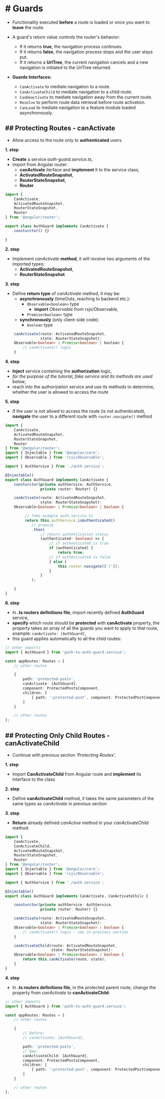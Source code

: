 # # Guards
- Functionality executed **before** a route is loaded or once you want to **leave** the route.

- A guard's return value controls the router's behavior:
  - If it returns **true**, the navigation process continues.
  - If it returns **false**, the navigation process stops and the user stays put.
  - If it returns a **UrlTree**, the current navigation cancels and a new navigation is initiated to the UrlTree returned.

- **Guards Interfaces:**
  - `CanActivate` to mediate navigation to a route.
  - `CanActivateChild` to mediate navigation to a child route.
  - `CanDeactivate` to mediate navigation away from the current route.
  - `Resolve` to perform route data retrieval before route activation.
  - `CanLoad` to mediate navigation to a feature module loaded asynchronously.

## ## Protecting Routes - canActivate
- Allow access to the route only to **authenticated** users.

**1. step**
- **Create** a service _auth-guard.service.ts_,
- import from Angular router: 
  - **canActivate** iterface and **implement** it to the service class,
  - **ActivatedRouteSnapshot**, 
  - **RouterStateSnapshot**,
  - **Router**
  
```typescript
import { 
    CanActivate,
    ActivatedRouteSnapshot,
    RouterStateSnapshot,
    Router
} from '@angular/router';

export class AuthGuard implements CanActivate {
    consturctor() {}

}
```

**2. step**
- Implement _canActivate_ **method**, it will receive two arguments of the imported types:
  - **ActivatedRouteSnapshot**,
  - **RouterStateSnapshot**

**3. step**
- Define **return type** of _canActivate_ method, it may be: 
  - **asynchronously** (timeOuts, reaching to backend etc.):
    - `Observable<boolean>` type
        - **import** _Observable_ from rxjs/Observable,
    - `Promise<boolean>` type
  - **synchronously** (only client-side code):
    - `boolean` type

```typescript
    canActivate(route: ActivatedRouteSnapshot,
                state: RouterStateSnapshot): 
    Observable<boolean> | Promise<boolean> | boolean {
        // canActivate() logic
    }
```

**4. step**
- **Inject** service containing the **authorization** logic,
- _for the purpose of the tutorial, fake service and its methods are used below_,
- reach into the authorization service and use its methods to determine, whether the user is allowed to access the route

**5. step**
- If the user is not allowd to access the route (is not authenticated), **navigate** the user to a different route with `router.navigate()` method

```typescript
import { 
    CanActivate,
    ActivatedRouteSnapshot,
    RouterStateSnapshot,
    Router
} from '@angular/router';
import { Injectable } from '@angular/core';
import { Observable } from 'rxjs/Observable';

import { AuthService } from './auth.service';

@Injectable()
export class AuthGuard implements CanActivate {
    consturctor(private authService: AuthService,
                private router: Router) {}

    canActivate(route: ActivatedRouteSnapshot,
                state: RouterStateSnapshot): 
    Observable<boolean> | Promise<boolean> | boolean {

         // fake example auth.service.ts
         return this.authService.isAuthenticated()
            // promise
            .then(
                // return authentication status
                (authenticated: boolean) => {
                    // if authenticated is true
                    if (authenticated) {
                        return true;
                    // if authenticated is false
                    } else {
                        this.router.navigate(['/']);
                    }
                }
            );

    }
}
```

**6. step**
- In **.ts routers definitions file**, import recently defined **AuthGuard** service,
- **specify** which route should be **protected** with **canActivate** property, the property takes an array of all the guards you want to apply to that route, example: `canActivate: [AuthGuard]`,
- this guard applies automatically to all the child routes: 

```typescript
// other imports
import { AuthGuard } from 'path-to-auth-guard.service';

const appRoutes: Routes = [
    // other routes

    { 
        path: 'protected-posts', 
        canActivate: [AuthGuard], 
        component: ProtectedPostsComponent, 
        children: [
            { path: ':protected-post', component: ProtectedPostComponent }
        ] 
    }

    // other routes
];
```

## ## Protecting Only Child Routes - canActivateChild
- Continue with previous section _'Protecting Routes'_.

**1. step**
- Import **CanActivateChild** from Angular route and **implement** its interface to the class

**2. step** 
- Define **canActivateChild** method, it takes the same parameters of the same types as _canActivate_ in previous section

**3. step**
- **Return** already defined _canActive_ method in your _canActivateChild_ method:

```typescript
import { 
    CanActivate,
    CanActivateChild,
    ActivatedRouteSnapshot,
    RouterStateSnapshot,
    Router
} from '@angular/router';
import { Injectable } from '@angular/core';
import { Observable } from 'rxjs/Observable';

import { AuthService } from './auth.service';

@Injectable()
export class AuthGuard implements CanActivate, CanActivateChilc {

    consturctor(private authService: AuthService,
                private router: Router) {}

    canActivate(route: ActivatedRouteSnapshot,
                state: RouterStateSnapshot): 
    Observable<boolean> | Promise<boolean> | boolean {
        // canActivate() logic - see in previous section
    }

    canActivateChild(route: ActivatedRouteSnapshot,
                     state: RouterStateSnapshot): 
    Observable<boolean> | Promise<boolean> | boolean {
        return this.canActivate(route, state);
    }
}
```

**4. step**
- In **.ts routers definitions file**, in the protected parent route, change the property from _canActivate_ to **canActivateChild**:
```typescript
// other imports
import { AuthGuard } from 'path-to-auth-guard.service';

const appRoutes: Routes = [
    // other routes

    { 
        // Before:
        // canActivate: [AuthGuard],

        path: 'protected-posts', 
        // Now: 
        canActivateChild: [AuthGuard],
        component: ProtectedPostsComponent, 
        children: [
            { path: ':protected-post', component: ProtectedPostComponent }
        ] 
    }

    // other routes
];
```
